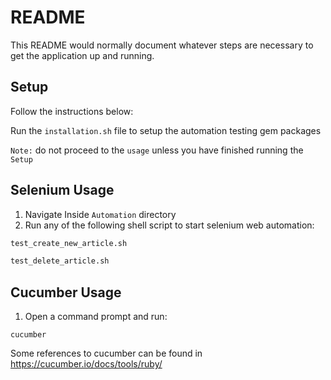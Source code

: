 # README

This README would normally document whatever steps are necessary to get the
application up and running.

## Setup
Follow the instructions below:

Run the `installation.sh` file to setup the automation testing gem packages

`Note:` do not proceed to the `usage` unless you have finished running the `Setup`

## Selenium Usage

1. Navigate Inside `Automation` directory
2. Run any of the following shell script to start selenium web automation:

```bash
test_create_new_article.sh

test_delete_article.sh
```

## Cucumber Usage

1. Open a command prompt and run:

```
cucumber
```

Some references to cucumber can be found in https://cucumber.io/docs/tools/ruby/
